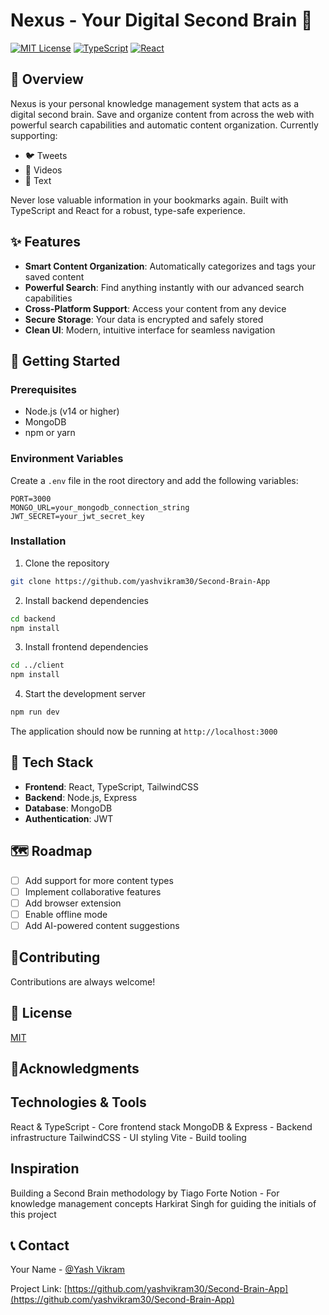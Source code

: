 # Nexus - Your Digital Second Brain 🧠

[![MIT License](https://img.shields.io/badge/License-MIT-green.svg)](https://choosealicense.com/licenses/mit/)
[![TypeScript](https://img.shields.io/badge/TypeScript-4.9.5-blue)](https://www.typescriptlang.org/)
[![React](https://img.shields.io/badge/React-18.2.0-blue)](https://reactjs.org/)

## 🌟 Overview

Nexus is your personal knowledge management system that acts as a digital second brain. Save and organize content from across the web with powerful search capabilities and automatic content organization. Currently supporting:

- 🐦 Tweets
- 🎥 Videos
- 📑 Text

Never lose valuable information in your bookmarks again. Built with TypeScript and React for a robust, type-safe experience.

## ✨ Features

- **Smart Content Organization**: Automatically categorizes and tags your saved content
- **Powerful Search**: Find anything instantly with our advanced search capabilities
- **Cross-Platform Support**: Access your content from any device
- **Secure Storage**: Your data is encrypted and safely stored
- **Clean UI**: Modern, intuitive interface for seamless navigation

## 🚀 Getting Started

### Prerequisites

- Node.js (v14 or higher)
- MongoDB
- npm or yarn

### Environment Variables

Create a `.env` file in the root directory and add the following variables:

```env
PORT=3000
MONGO_URL=your_mongodb_connection_string
JWT_SECRET=your_jwt_secret_key
```

### Installation

1. Clone the repository
```bash
git clone https://github.com/yashvikram30/Second-Brain-App
```

2. Install backend dependencies
```bash
cd backend
npm install
```

3. Install frontend dependencies
```bash
cd ../client
npm install
```

4. Start the development server
```bash
npm run dev
```

The application should now be running at `http://localhost:3000`

## 🔧 Tech Stack

- **Frontend**: React, TypeScript, TailwindCSS
- **Backend**: Node.js, Express
- **Database**: MongoDB
- **Authentication**: JWT


## 🗺️ Roadmap

- [ ] Add support for more content types
- [ ] Implement collaborative features
- [ ] Add browser extension
- [ ] Enable offline mode
- [ ] Add AI-powered content suggestions

##  🤝Contributing

Contributions are always welcome!

## 📄 License

[MIT](https://choosealicense.com/licenses/mit/)

##  🙏Acknowledgments

 ## Technologies & Tools

React & TypeScript - Core frontend stack
MongoDB & Express - Backend infrastructure
TailwindCSS - UI styling
Vite - Build tooling

 ## Inspiration

Building a Second Brain methodology by Tiago Forte
Notion - For knowledge management concepts
Harkirat Singh for guiding the initials of this project


## 📞 Contact

Your Name - [@Yash Vikram](https://x.com/yashvikram30)

Project Link: [https://github.com/yashvikram30/Second-Brain-App](https://github.com/yashvikram30/Second-Brain-App)